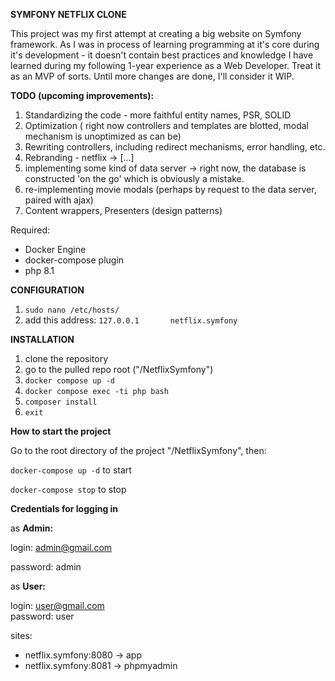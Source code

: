 **SYMFONY NETFLIX CLONE** 


This project was my first attempt at creating a big website on Symfony framework.
As I was in process of learning programming at it's core during it's development - 
it doesn't contain best practices and knowledge I have learned during my following 1-year experience
as a Web Developer. 
Treat it as an MVP of sorts. Until more changes are done, I'll consider it WIP.

**TODO (upcoming improvements):**
1. Standardizing the code - more faithful entity names, PSR, SOLID
2. Optimization ( right now controllers and templates are blotted, modal mechanism is unoptimized as can be)
3. Rewriting controllers, including redirect mechanisms, error handling, etc.
4. Rebranding - netflix -> [...]
5. implementing some kind of data server -> right now, the database is constructed 'on the go' which is obviously a mistake.
6. re-implementing movie modals (perhaps by request to the data server, paired with ajax)
7. Content wrappers, Presenters (design patterns)

Required:
- Docker Engine
- docker-compose plugin
- php 8.1

**CONFIGURATION**
1. ``sudo nano /etc/hosts/``
2. add this address:
``127.0.0.1       netflix.symfony``

**INSTALLATION**

1. clone the repository
2. go to the pulled repo root ("/NetflixSymfony")
3. ``docker compose up -d``
4. ``docker compose exec -ti php bash``
5. ``composer install``
6. ``exit``

**How to start the project**

Go to the root directory of the project "/NetflixSymfony", then:

```docker-compose up -d```  to start

```docker-compose stop```  to stop

**Credentials for logging in**

as **Admin:**

login: admin@gmail.com

password: admin

as **User:**

login: user@gmail.com   
password: user





sites:

- netflix.symfony:8080 -> app
- netflix.symfony:8081 -> phpmyadmin
